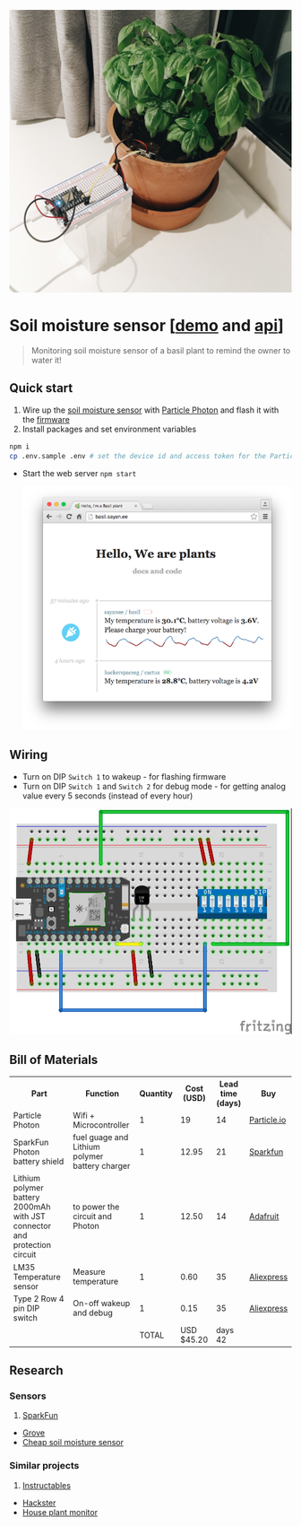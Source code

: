 ![](img/pic.jpg)

# Soil moisture sensor [[demo](http://basil.sayan.ee) and [api](http://basil.sayan.ee/api)]

> Monitoring soil moisture sensor of a basil plant to remind the owner to water it!

## Quick start

1. Wire up the [soil moisture sensor](http://www.seeedstudio.com/wiki/Grove_-_Moisture_Sensor) with [Particle Photon](https://store.particle.io/collections/photon) and flash it with the [firmware](firmware)
1. Install packages and set environment variables

  ```sh
  npm i
  cp .env.sample .env # set the device id and access token for the Particle Photon
  ```
- Start the web server `npm start`

  ![](img/ui.png)

## Wiring

- Turn on DIP `Switch 1` to wakeup - for flashing firmware
- Turn on DIP `Switch 1` and `Switch 2` for debug mode - for getting analog value every 5 seconds (instead of every hour)

![](hardware/basil.jpg)

## Bill of Materials

<table>
  <tr>
    <th>Part</th>
    <th>Function</th>
    <th>Quantity</th>
    <th>Cost (USD)</th>
    <th>Lead time (days)</th>
    <th>Buy</th>
  </tr>
  <tr>
    <td>Particle Photon</td>
    <td>Wifi + Microcontroller</td>
    <td>1</td>
    <td>19</td>
    <td>14</td>
    <td><a href="https://store.particle.io/collections/photon">Particle.io</a></td>
  </tr>
  <tr>
    <td>SparkFun Photon battery shield</td>
    <td>fuel guage and Lithium polymer battery charger</td>
    <td>1</td>
    <td>12.95</td>
    <td>21</td>  
    <td><a href="https://www.sparkfun.com/products/13626">Sparkfun</a></td>
  </tr>
  <tr>
    <td>Lithium polymer battery 2000mAh with JST connector and protection circuit</td>
    <td>to power the circuit and Photon</td>
    <td>1</td>
    <td>12.50</td>
    <td>14</td>
    <td><a href="https://www.adafruit.com/products/2011">Adafruit</a></td>
  </tr>
  <tr>
    <td>LM35 Temperature sensor</td>
    <td>Measure temperature</td>
    <td>1</td>
    <td>0.60</td>
    <td>35</td>
    <td><a href="http://www.aliexpress.com/item/Free-Shipping-5pcs-LM35-LM35D-LM35DZ-TO-92-CENTIGRADE-TEMPERATURE-SENSOR-IC/900246222.html">Aliexpress</a></td>
  </tr>
  <tr>
    <td>Type 2 Row 4 pin DIP switch</td>
    <td>On-off wakeup and debug</td>
    <td>1</td>
    <td>0.15</td>
    <td>35</td>
    <td><a href="http://www.aliexpress.com/item/10-Pcs-Slide-Type-2-Row-4-Pin-Terminals-2-Positions-PCB-DIP-Switch/2038402574.html">Aliexpress</a></td>
  </tr>
  <tr>
    <td></td>
    <td></td>
    <td>TOTAL</td>
    <td>USD $45.20</td>
    <td>days 42</td>
    <td></td>
  </tr>
</table>



## Research

### Sensors

1. [SparkFun](https://www.sparkfun.com/products/13322)
- [Grove](http://www.seeedstudio.com/wiki/Grove_-_Moisture_Sensor)
- [Cheap soil moisture sensor](http://gardenbot.org/howTo/soilMoisture/)

### Similar projects

1. [Instructables](http://www.instructables.com/id/Soil-Moisture-Sensor/)
- [Hackster](https://www.hackster.io/search?q=soil+moisture)
- [House plant monitor](https://learn.sparkfun.com/tutorials/sparkfun-inventors-kit-for-photon-experiment-guide/experiment-3-houseplant-monitor)
